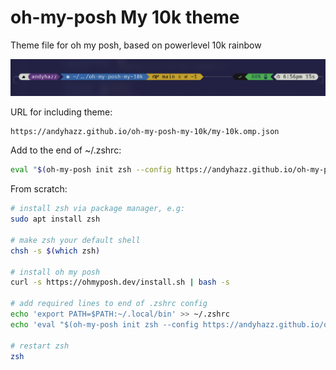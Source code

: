 # oh-my-posh My 10k theme

Theme file for oh my posh, based on powerlevel 10k rainbow

![oh-my-posh my 10k example](https://raw.githubusercontent.com/andyhazz/oh-my-posh-my-10k/main/my-10k.png)

URL for including theme:

```bash
https://andyhazz.github.io/oh-my-posh-my-10k/my-10k.omp.json
```

Add to the end of ~/.zshrc:

```bash
eval "$(oh-my-posh init zsh --config https://andyhazz.github.io/oh-my-posh-my-10k/my-10k.omp.json)"
```

From scratch:

```bash
# install zsh via package manager, e.g:
sudo apt install zsh

# make zsh your default shell
chsh -s $(which zsh)

# install oh my posh
curl -s https://ohmyposh.dev/install.sh | bash -s

# add required lines to end of .zshrc config
echo 'export PATH=$PATH:~/.local/bin' >> ~/.zshrc
echo 'eval "$(oh-my-posh init zsh --config https://andyhazz.github.io/oh-my-posh-my-10k/my-10k.omp.json)"' >> ~/.zshrc

# restart zsh
zsh
```
